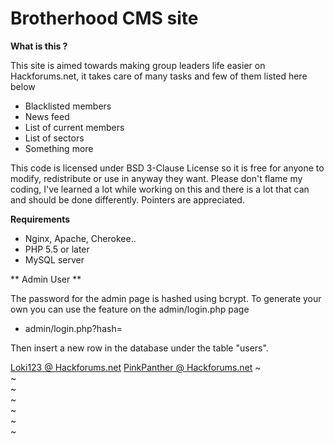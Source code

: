 # Brotherhood CMS site 

**What is this ?**

This site is aimed towards making group leaders life easier on Hackforums.net, it takes care of many tasks and few of them listed here below
- Blacklisted members
- News feed
- List of current members
- List of sectors
- Something more


This code is licensed under BSD 3-Clause License so it is free for anyone to modify, redistribute or use in anyway they want.
Please don't flame my coding, I've learned a lot while working on this and there is a lot that can and should be done differently. Pointers are appreciated.


**Requirements**

- Nginx, Apache, Cherokee..
- PHP 5.5 or later
- MySQL server


** Admin User **

The password for the admin page is hashed using bcrypt.
To generate your own you can use the feature on the admin/login.php page

- admin/login.php?hash=

Then insert a new row in the database under the table "users".

[Loki123 @ Hackforums.net](http://www.hackforums.net/member.php?action=profile&uid=271731)
[PinkPanther @ Hackforums.net](http://www.hackforums.net/member.php?action=profile&uid=1428250)
~                                                                                                                                                                                                                                              
~                                                                                                                                                                                                                                              
~                                                                                                                                                                                                                                              
~                                                                                                                                                                                                                                              
~                                                                                                                                                                                                                                              
~                                                                                                                                                                                                                                              
~                                                                        
